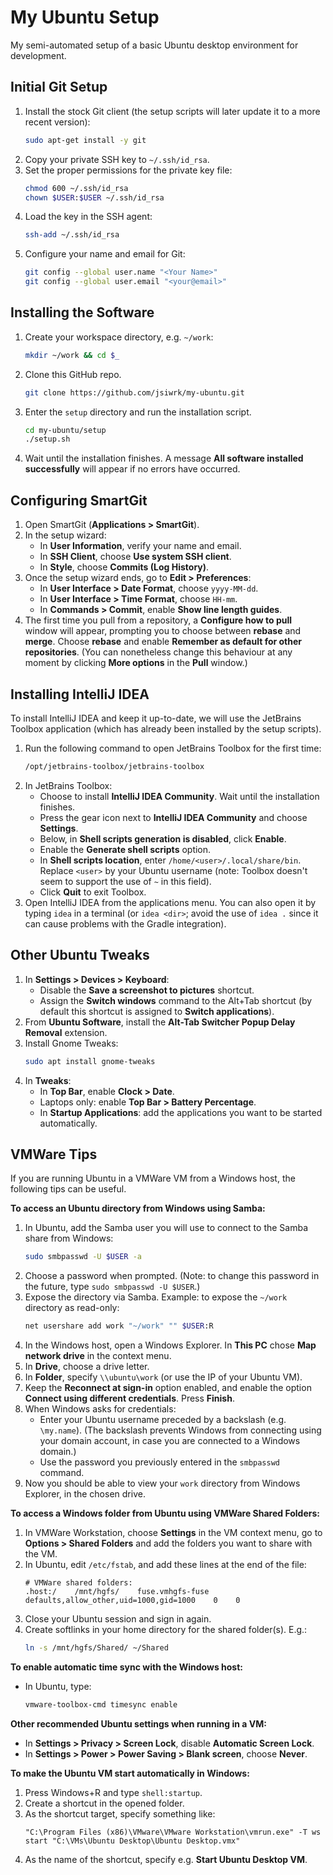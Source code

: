 My Ubuntu Setup
===
My semi-automated setup of a basic Ubuntu desktop environment for development.

Initial Git Setup
---
1. Install the stock Git client (the setup scripts will later update it to a more recent version):
    ```bash
    sudo apt-get install -y git
    ```
1. Copy your private SSH key to `~/.ssh/id_rsa`.
1. Set the proper permissions for the private key file:
    ```bash
    chmod 600 ~/.ssh/id_rsa
    chown $USER:$USER ~/.ssh/id_rsa
    ```
1. Load the key in the SSH agent:
    ```bash
    ssh-add ~/.ssh/id_rsa
    ```
1. Configure your name and email for Git:
    ```bash
    git config --global user.name "<Your Name>"
    git config --global user.email "<your@email>"
    ```

Installing the Software
---
1. Create your workspace directory, e.g. `~/work`:
    ```bash
    mkdir ~/work && cd $_
    ```
1. Clone this GitHub repo.
    ```bash
    git clone https://github.com/jsiwrk/my-ubuntu.git
    ```
1. Enter the `setup` directory and run the installation script.
    ```bash
    cd my-ubuntu/setup
    ./setup.sh
    ```
1. Wait until the installation finishes. A message **All software installed successfully** will appear if no errors have occurred.

Configuring SmartGit
---
1. Open SmartGit (**Applications > SmartGit**).
1. In the setup wizard:
    - In **User Information**, verify your name and email.
    - In **SSH Client**, choose **Use system SSH client**.
    - In **Style**, choose **Commits (Log History)**.
1. Once the setup wizard ends, go to **Edit > Preferences**:
    - In **User Interface > Date Format**, choose `yyyy-MM-dd`.
    - In **User Interface > Time Format**, choose `HH-mm`.
    - In **Commands > Commit**, enable **Show line length guides**.
1. The first time you pull from a repository, a **Configure how to pull** window will appear, prompting you to choose between **rebase** and **merge**. Choose **rebase** and enable **Remember as default for other repositories**. (You can nonetheless change this behaviour at any moment by clicking **More options** in the **Pull** window.)

Installing IntelliJ IDEA
---
To install IntelliJ IDEA and keep it up-to-date, we will use the JetBrains Toolbox application (which has already been installed by the setup scripts).
1. Run the following command to open JetBrains Toolbox for the first time:
    ```bash
    /opt/jetbrains-toolbox/jetbrains-toolbox
    ```
1. In JetBrains Toolbox:
    - Choose to install **IntelliJ IDEA Community**. Wait until the installation finishes.
    - Press the gear icon next to **IntelliJ IDEA Community** and choose **Settings**.
    - Below, in **Shell scripts generation is disabled**, click **Enable**.
    - Enable the **Generate shell scripts** option.
    - In **Shell scripts location**, enter `/home/<user>/.local/share/bin`. Replace `<user>` by your Ubuntu username (note: Toolbox doesn't seem to support the use of `~` in this field).
    - Click **Quit** to exit Toolbox.
1. Open IntelliJ IDEA from the applications menu. You can also open it by typing `idea` in a terminal (or `idea <dir>`; avoid the use of `idea .` since it can cause problems with the Gradle integration).

Other Ubuntu Tweaks
---
1. In **Settings > Devices > Keyboard**:
    - Disable the **Save a screenshot to pictures** shortcut.
    - Assign the **Switch windows** command to the Alt+Tab shortcut (by default this shortcut is assigned to **Switch applications**).
1. From **Ubuntu Software**, install the **Alt-Tab Switcher Popup Delay Removal** extension.
1. Install Gnome Tweaks:
    ```bash
    sudo apt install gnome-tweaks
    ```
1. In **Tweaks**:
    - In **Top Bar**, enable **Clock > Date**.
    - Laptops only: enable **Top Bar > Battery Percentage**.
    - In **Startup Applications**: add the applications you want to be started automatically.

VMWare Tips
---
If you are running Ubuntu in a VMWare VM from a Windows host, the following tips can be useful.

**To access an Ubuntu directory from Windows using Samba:**
1. In Ubuntu, add the Samba user you will use to connect to the Samba share from Windows:
    ```bash
    sudo smbpasswd -U $USER -a
    ```
1. Choose a password when prompted. (Note: to change this password in the future, type `sudo smbpasswd -U $USER`.)
1. Expose the directory via Samba. Example: to expose the `~/work` directory as read-only:
    ```bash
    net usershare add work "~/work" "" $USER:R
    ```
1. In the Windows host, open a Windows Explorer. In **This PC** chose **Map network drive** in the context menu.
1. In **Drive**, choose a drive letter.
1. In **Folder**, specify `\\ubuntu\work` (or use the IP of your Ubuntu VM).
1. Keep the **Reconnect at sign-in** option enabled, and enable the option **Connect using different credentials**. Press **Finish**.
1. When Windows asks for credentials:
    - Enter your Ubuntu username preceded by a backslash (e.g. `\my.name`). (The backslash prevents Windows from connecting using your domain account, in case you are connected to a Windows domain.)
    - Use the password you previously entered in the `smbpasswd` command.
1. Now you should be able to view your `work` directory from Windows Explorer, in the chosen drive.

**To access a Windows folder from Ubuntu using VMWare Shared Folders:**
1. In VMWare Workstation, choose **Settings** in the VM context menu, go to **Options > Shared Folders** and add the folders you want to share with the VM.
1. In Ubuntu, edit `/etc/fstab`, and add these lines at the end of the file:
    ```
    # VMWare shared folders:
    .host:/    /mnt/hgfs/    fuse.vmhgfs-fuse    defaults,allow_other,uid=1000,gid=1000    0    0
    ```
1. Close your Ubuntu session and sign in again.
1. Create softlinks in your home directory for the shared folder(s). E.g.:
    ```bash
    ln -s /mnt/hgfs/Shared/ ~/Shared
    ```

**To enable automatic time sync with the Windows host:**
- In Ubuntu, type:
    ```bash
    vmware-toolbox-cmd timesync enable
    ```

**Other recommended Ubuntu settings when running in a VM:**
- In **Settings > Privacy > Screen Lock**, disable **Automatic Screen Lock**.
- In **Settings > Power > Power Saving > Blank screen**, choose **Never**.

**To make the Ubuntu VM start automatically in Windows:**
1. Press Windows+R and type `shell:startup`.
2. Create a shortcut in the opened folder.
3. As the shortcut target, specify something like:
    ```
    "C:\Program Files (x86)\VMware\VMware Workstation\vmrun.exe" -T ws start "C:\VMs\Ubuntu Desktop\Ubuntu Desktop.vmx"
    ```
4. As the name of the shortcut, specify e.g. **Start Ubuntu Desktop VM**.
